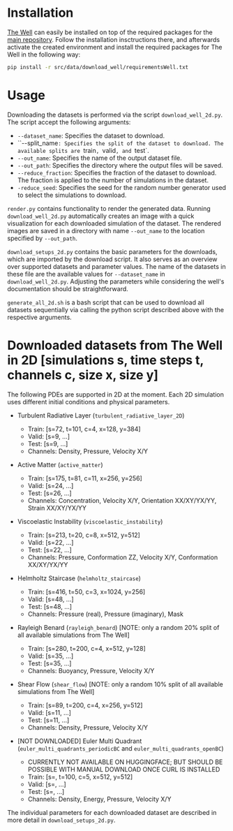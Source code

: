 # Installation
[The Well](https://polymathic-ai.org/the_well/) can easily be installed on top of the required packages for the [main repository](../../../README.md). Follow the installation insctructions there, and afterwards activate the created environment and install the required packages for The Well in the following way:
```bash
pip install -r src/data/download_well/requirementsWell.txt
```

# Usage
Downloading the datasets is performed via the script `download_well_2d.py`. The script accept the following arguments:

- `--dataset_name`: Specifies the dataset to download.
- ``--split_name`: Specifies the split of the dataset to download. The available splits are `train`, `valid`, and `test`.
- `--out_name`: Specifies the name of the output dataset file.
- `--out_path`: Specifies the directory where the output files will be saved.
- `--reduce_fraction`: Specifies the fraction of the dataset to download. The fraction is applied to the number of simulations in the dataset.
- `-reduce_seed`: Specifies the seed for the random number generator used to select the simulations to download.

`render.py` contains functionality to render the generated data. Running `download_well_2d.py` automatically creates an image with a quick visualization for each downloaded simulation of the dataset. The rendered images are saved in a directory with name `--out_name` to the location specified by `--out_path`.

`download_setups_2d.py` contains the basic parameters for the downloads, which are imported by the download script. It also serves as an overview over supported datasets and parameter values. The name of the datasets in these file are the available values for `--dataset_name` in  `download_well_2d.py`. Adjusting the parameters while considering the well's documentation should be straightforward.

`generate_all_2d.sh` is a bash script that can be used to download all datasets sequentially via calling the python script described above with the respective arguments.

# Downloaded datasets from The Well in 2D [simulations s, time steps t, channels c, size x, size y]
The following PDEs are supported in 2D at the moment. Each 2D simulation uses different initial conditions and physical parameters.

- Turbulent Radiative Layer (`turbulent_radiative_layer_2D`)
    - Train: [s=72, t=101, c=4, x=128, y=384]
    - Valid: [s=9, ...]
    - Test:  [s=9, ...]
    - Channels: Density, Pressure, Velocity X/Y

- Active Matter (`active_matter`)
    - Train: [s=175, t=81, c=11, x=256, y=256]
    - Valid: [s=24, ...]
    - Test:  [s=26, ...]
    - Channels: Concentration, Velocity X/Y, Orientation XX/XY/YX/YY, Strain XX/XY/YX/YY

- Viscoelastic Instability (`viscoelastic_instability`)
    - Train: [s=213, t=20, c=8, x=512, y=512]
    - Valid: [s=22, ...]
    - Test:  [s=22, ...]
    - Channels: Pressure, Conformation ZZ, Velocity X/Y, Conformation XX/XY/YX/YY

- Helmholtz Staircase (`helmholtz_staircase`)
    - Train: [s=416, t=50, c=3, x=1024, y=256]
    - Valid: [s=48, ...]
    - Test:  [s=48, ...]
    - Channels: Pressure (real), Pressure (imaginary), Mask

- Rayleigh Benard (`rayleigh_benard`) [NOTE: only a random 20% split of all available simulations from The Well]
    - Train: [s=280, t=200, c=4, x=512, y=128]
    - Valid: [s=35, ...]
    - Test:  [s=35, ...]
    - Channels: Buoyancy, Pressure, Velocity X/Y

- Shear Flow (`shear_flow`) [NOTE: only a random 10% split of all available simulations from The Well]
    - Train: [s=89, t=200, c=4, x=256, y=512]
    - Valid: [s=11, ...]
    - Test:  [s=11, ...]
    - Channels: Density, Pressure, Velocity X/Y

- [NOT DOWNLOADED] Euler Multi Quadrant (`euler_multi_quadrants_periodicBC` and `euler_multi_quadrants_openBC`)
    - CURRENTLY NOT AVAILABLE ON HUGGINGFACE; BUT SHOULD BE POSSIBLE WITH MANUAL DOWNLOAD ONCE CURL IS INSTALLED
    - Train: [s=, t=100, c=5, x=512, y=512]
    - Valid: [s=, ...]
    - Test:  [s=, ...]
    - Channels: Density, Energy, Pressure, Velocity X/Y

The individual parameters for each downloaded dataset are described in more detail in `download_setups_2d.py`.